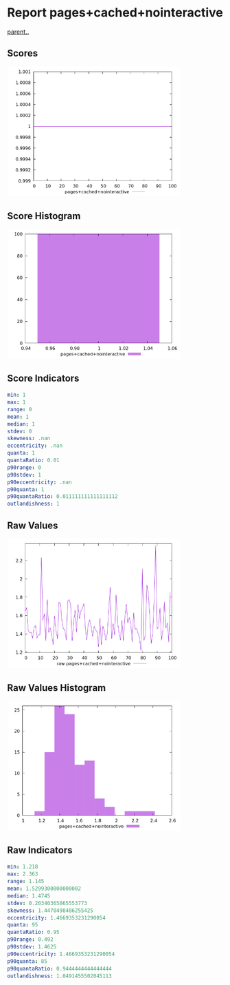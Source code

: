 # Report pages+cached+nointeractive

[parent..](./..)  


## Scores

![score](./score.png)  

## Score Histogram

![hist](./hist.png)  

## Score Indicators

```yaml
min: 1
max: 1
range: 0
mean: 1
median: 1
stdev: 0
skewness: .nan
eccentricity: .nan
quanta: 1
quantaRatio: 0.01
p90range: 0
p90stdev: 1
p90eccentricity: .nan
p90quanta: 1
p90quantaRatio: 0.011111111111111112
outlandishness: 1

```

## Raw Values

![raw](./raw.png)  

## Raw Values Histogram

![raw hist](./raw_hist.png)  

## Raw Indicators

```yaml
min: 1.218
max: 2.363
range: 1.145
mean: 1.5299300000000002
median: 1.4745
stdev: 0.20340365065553773
skewness: 1.4470498486255425
eccentricity: 1.4669353231290054
quanta: 95
quantaRatio: 0.95
p90range: 0.492
p90stdev: 1.4625
p90eccentricity: 1.4669353231290054
p90quanta: 85
p90quantaRatio: 0.9444444444444444
outlandishness: 1.0491455502045113

```

<style>
  img {
    max-width: 80%;
  }
</style>
      
